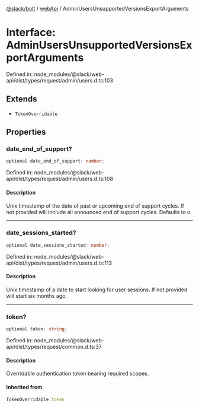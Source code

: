 [@slack/bolt](../../../../index.md) / [webApi](../index.md) / AdminUsersUnsupportedVersionsExportArguments

# Interface: AdminUsersUnsupportedVersionsExportArguments

Defined in: node\_modules/@slack/web-api/dist/types/request/admin/users.d.ts:103

## Extends

- `TokenOverridable`

## Properties

### date\_end\_of\_support?

```ts
optional date_end_of_support: number;
```

Defined in: node\_modules/@slack/web-api/dist/types/request/admin/users.d.ts:108

#### Description

Unix timestamp of the date of past or upcoming end of support cycles.
If not provided will include all announced end of support cycles. Defaults to `0`.

***

### date\_sessions\_started?

```ts
optional date_sessions_started: number;
```

Defined in: node\_modules/@slack/web-api/dist/types/request/admin/users.d.ts:113

#### Description

Unix timestamp of a date to start looking for user sessions.
If not provided will start six months ago.

***

### token?

```ts
optional token: string;
```

Defined in: node\_modules/@slack/web-api/dist/types/request/common.d.ts:37

#### Description

Overridable authentication token bearing required scopes.

#### Inherited from

```ts
TokenOverridable.token
```
